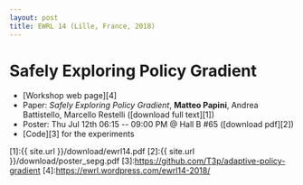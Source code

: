 ```yaml
---
layout: post
title: EWRL 14 (Lille, France, 2018)
---
```


# Safely Exploring Policy Gradient

* [Workshop web page][4]
* Paper: *Safely Exploring Policy Gradient*, **Matteo Papini**, Andrea Battistello, Marcello Restelli ([download full text][1])
* Poster: Thu Jul 12th 06:15 -- 09:00 PM @ Hall B #65 ([download pdf][2])
* [Code][3] for the experiments


[1]:{{ site.url }}/download/ewrl14.pdf
[2]:{{ site.url }}/download/poster_sepg.pdf
[3]:https://github.com/T3p/adaptive-policy-gradient
[4]:https://ewrl.wordpress.com/ewrl14-2018/

